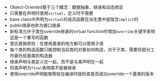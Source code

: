 * Object-Oriented基于三个概念：数据抽象、继承和动态绑定
* 只需要在声明时使用`virtual`，定义时不需要
* base class中声明为`virtual`的成员函数在派生类中是隐含`implict`的
* public继承也称为接口继承
* 新标准允许子类在override继承的virtual function时增加`override`关键字表明这是一个重写的函数
* 里氏替换原则：在使用基类的地方都可以使用子类
* 每个类的构造函数只能控制当前类的对象如何构造，对于子类，需要将部分工作委托给基类的构造器
* 继承声明与类定义在一起，而不是与类声明在一起
* 将类声明为`final`表明类不能被继承
* 使用override声明能够帮助在编译时就检查是否成功override一个基类的版本